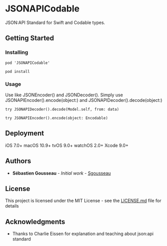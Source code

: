 # JSONAPICodable

JSON:API Standard for Swift and Codable types.

## Getting Started

### Installing

```
pod 'JSONAPICodable'
```

```
pod install
```

### Usage

Use like JSONEncoder() and JSONDecoder(). Simply use JSONAPIEncoder().encode(object:) and JSONAPIDecoder().decode(object:)

```
try JSONAPIDecoder().decode(Model.self, from: data)
```

```
try JSONAPIEncoder().encode(object: Encodable)
```

## Deployment

iOS 7.0+
macOS 10.9+
tvOS 9.0+
watchOS 2.0+
Xcode 9.0+

## Authors

* **Sébastien Gousseau** - *Initial work* - [Sgousseau](https://github.com/sgousseau)

## License

This project is licensed under the MIT License - see the [LICENSE.md](LICENSE.md) file for details

## Acknowledgments

* Thanks to Charlie Eissen for explanation and teaching about json:api standard
